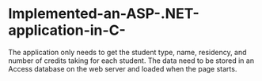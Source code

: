 # Implemented-an-ASP-.NET-application-in-C-
The application only needs to get the student type, name, residency, and number of credits taking for each student. The data need to be stored in an Access database on the web server and loaded when the page starts.
